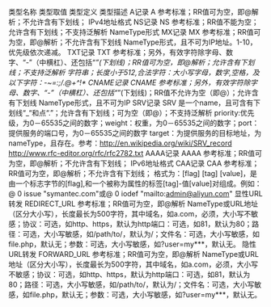 
类型名称	类型取值	类型定义	类型描述
A记录	A	参考标准；RR值可为空，即@解析；不允许含有下划线；	IPv4地址格式
NS记录	NS	参考标准；RR值不能为空；允许含有下划线；不支持泛解析	NameType形式
MX记录	MX	参考标准；RR值可为空，即@解析；不允许含有下划线	NameType形式，且不可为IP地址。1-10，优先级依次递减。
TXT记录	TXT	参考标准；另外，有效字符除字母、数字、“-”（中横杠）、还包括“_”(下划线)；RR值可为空，即@解析；允许含有下划线；不支持泛解析	字符串；长度小于512,合法字符：大小写字母，数字,空格，及以下字符：-~=:;/.@+^!*
CNAME记录	CNAME	参考标准；另外，有效字符除字母、数字、“-”（中横杠）、还包括“_”(下划线)；RR值不允许为空（即@）；允许含有下划线	NameType形式，且不可为IP
SRV记录	SRV	是一个name，且可含有下划线“_“和点“.”；允许含有下划线；可为空（即@）；不支持泛解析	priority:优先级，为0－65535之间的数字；weight：权重，为0－65535之间的数字；port：提供服务的端口号，为0－65535之间的数字 target：为提供服务的目标地址，为nameType，且存在。参考：http://en.wikipedia.org/wiki/SRV_record http://www.rfc-editor.org/rfc/rfc2782.txt
AAAA记录	AAAA	参考标准；RR值可为空，即@解析；不允许含有下划线；	IPv6地址格式
CAA记录	CAA	参考标准；RR值可为空，即@解析；不允许含有下划线；	格式为：[flag] [tag] [value]，是由一个标志字节的[flag],和一个被称为属性的标签[tag]-值[value]对组成。例如：@ 0 issue "symantec.com"或@ 0 iodef "mailto:admin@aliyun.com"
显性URL转发	REDIRECT_URL	参考标准；RR值可为空，即@解析	NameType或URL地址（区分大小写），长度最长为500字符，其中域名，如a.com，必须，大小写不敏感；协议：可选，如http、https，默认为http端口：可选，如81，默认为80；路径：可选，大小写敏感，如/path/to/，默认为/；文件名：可选，大小写敏感，如file.php，默认无；参数：可选，大小写敏感，如?user=my***，默认无。
隐性URL转发	FORWARD_URL	参考标准；RR值可为空，即@解析	NameType或URL地址（区分大小写），长度最长为500字符，其中域名，如a.com，必须，大小写不敏感；协议：可选，如http、https，默认为http端口：可选，如81，默认为80；路径：可选，大小写敏感，如/path/to/，默认为/；文件名：可选，大小写敏感，如file.php，默认无；参数：可选，大小写敏感，如?user=my***，默认无。